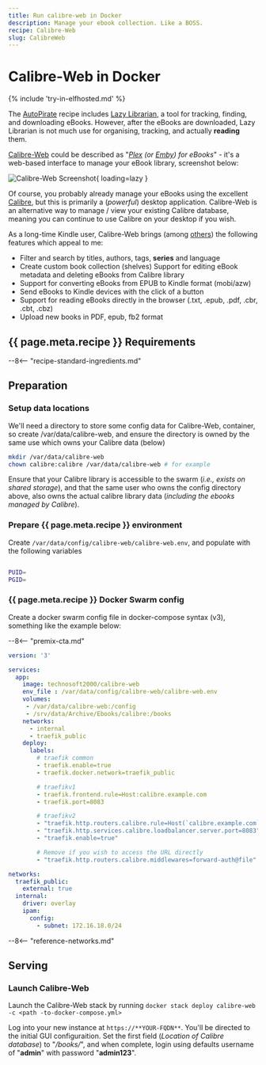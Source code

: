 ```yaml
---
title: Run calibre-web in Docker
description: Manage your ebook collection. Like a BOSS.
recipe: Calibre-Web
slug: CalibreWeb
---
```


# Calibre-Web in Docker

{% include 'try-in-elfhosted.md' %}

The [AutoPirate](/recipes/autopirate/) recipe includes [Lazy Librarian](https://github.com/itsmegb/LazyLibrarian), a tool for tracking, finding, and downloading eBooks. However, after the eBooks are downloaded, Lazy Librarian is not much use for organising, tracking, and actually **reading** them.

[Calibre-Web](https://github.com/janeczku/calibre-web) could be described as "_[Plex](/recipes/plex/) (or [Emby](/recipes/emby/)) for eBooks_" - it's a web-based interface to manage your eBook library, screenshot below:

![Calibre-Web Screenshot](../images/calibre-web.png){ loading=lazy }

Of course, you probably already manage your eBooks using the excellent [Calibre](https://calibre-ebook.com/), but this is primarily a (_powerful_) desktop application. Calibre-Web is an alternative way to manage / view your existing Calibre database, meaning you can continue to use Calibre on your desktop if you wish.

As a long-time Kindle user, Calibre-Web brings (among [others](https://github.com/janeczku/calibre-web)) the following features which appeal to me:

* Filter and search by titles, authors, tags, **series** and language
* Create custom book collection (shelves)
Support for editing eBook metadata and deleting eBooks from Calibre library
* Support for converting eBooks from EPUB to Kindle format (mobi/azw)
* Send eBooks to Kindle devices with the click of a button
* Support for reading eBooks directly in the browser (.txt, .epub, .pdf, .cbr, .cbt, .cbz)
* Upload new books in PDF, epub, fb2 format

## {{ page.meta.recipe }} Requirements

--8<-- "recipe-standard-ingredients.md"

## Preparation

### Setup data locations

We'll need a directory to store some config data for Calibre-Web, container, so create /var/data/calibre-web, and ensure the directory is owned by the same use which owns your Calibre data (below)

```bash
mkdir /var/data/calibre-web
chown calibre:calibre /var/data/calibre-web # for example
```

Ensure that your Calibre library is accessible to the swarm (_i.e., exists on shared storage_), and that the same user who owns the config directory above, also owns the actual calibre library data (_including the ebooks managed by Calibre_).

### Prepare {{ page.meta.recipe }} environment

Create `/var/data/config/calibre-web/calibre-web.env`, and populate with the following variables

```bash

PUID=
PGID=
```

### {{ page.meta.recipe }} Docker Swarm config

Create a docker swarm config file in docker-compose syntax (v3), something like the example below:

--8<-- "premix-cta.md"

```yaml
version: '3'

services:
  app:
    image: technosoft2000/calibre-web
    env_file : /var/data/config/calibre-web/calibre-web.env
    volumes:
     - /var/data/calibre-web:/config
     - /srv/data/Archive/Ebooks/calibre:/books
    networks:
      - internal
      - traefik_public
    deploy:
      labels:
        # traefik common
        - traefik.enable=true
        - traefik.docker.network=traefik_public

        # traefikv1
        - traefik.frontend.rule=Host:calibre.example.com
        - traefik.port=8083     

        # traefikv2
        - "traefik.http.routers.calibre.rule=Host(`calibre.example.com`)"
        - "traefik.http.services.calibre.loadbalancer.server.port=8083"
        - "traefik.enable=true"

        # Remove if you wish to access the URL directly
        - "traefik.http.routers.calibre.middlewares=forward-auth@file"

networks:
  traefik_public:
    external: true
  internal:
    driver: overlay
    ipam:
      config:
        - subnet: 172.16.18.0/24
```

--8<-- "reference-networks.md"

## Serving

### Launch Calibre-Web

Launch the Calibre-Web stack by running ```docker stack deploy calibre-web -c <path -to-docker-compose.yml>```

Log into your new instance at `https://**YOUR-FQDN**`. You'll be directed to the initial GUI configuraition. Set the first field (_Location of Calibre database_) to "_/books/_", and when complete, login using defaults username of "**admin**" with password "**admin123**".

[^1]: Yes, Calibre does provide a server component. But it's not as fully-featured as Calibre-Web (_i.e., you can't use it to send ebooks directly to your Kindle_)
[^2]: A future enhancement might be integrating this recipe with the filestore for [NextCloud](/recipes/nextcloud/), so that the desktop database (Calibre) can be kept synced with Calibre-Web.
[^3]: If you plan to use calibre-web to send `.mobi` files to your Kindle via `@kindle.com` email addresses, be sure to add the sending address to the "[Approved Personal Documents Email List](https://www.amazon.com/hz/mycd/myx#/home/settings/payment)"
--8<-- "recipe-footer.md"
